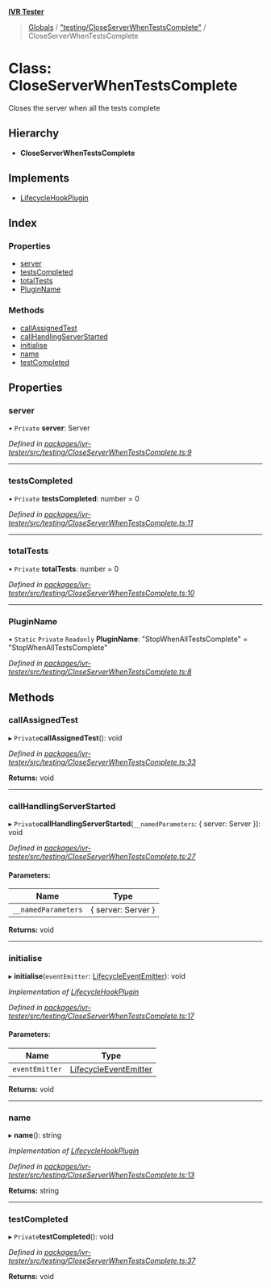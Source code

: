 **[IVR Tester](../README.md)**

> [Globals](../README.md) / ["testing/CloseServerWhenTestsComplete"](../modules/_testing_closeserverwhentestscomplete_.md) / CloseServerWhenTestsComplete

# Class: CloseServerWhenTestsComplete

Closes the server when all the tests complete

## Hierarchy

* **CloseServerWhenTestsComplete**

## Implements

* [LifecycleHookPlugin](../interfaces/_plugins_lifecycle_lifecyclehookplugin_.lifecyclehookplugin.md)

## Index

### Properties

* [server](_testing_closeserverwhentestscomplete_.closeserverwhentestscomplete.md#server)
* [testsCompleted](_testing_closeserverwhentestscomplete_.closeserverwhentestscomplete.md#testscompleted)
* [totalTests](_testing_closeserverwhentestscomplete_.closeserverwhentestscomplete.md#totaltests)
* [PluginName](_testing_closeserverwhentestscomplete_.closeserverwhentestscomplete.md#pluginname)

### Methods

* [callAssignedTest](_testing_closeserverwhentestscomplete_.closeserverwhentestscomplete.md#callassignedtest)
* [callHandlingServerStarted](_testing_closeserverwhentestscomplete_.closeserverwhentestscomplete.md#callhandlingserverstarted)
* [initialise](_testing_closeserverwhentestscomplete_.closeserverwhentestscomplete.md#initialise)
* [name](_testing_closeserverwhentestscomplete_.closeserverwhentestscomplete.md#name)
* [testCompleted](_testing_closeserverwhentestscomplete_.closeserverwhentestscomplete.md#testcompleted)

## Properties

### server

• `Private` **server**: Server

*Defined in [packages/ivr-tester/src/testing/CloseServerWhenTestsComplete.ts:9](https://github.com/SketchingDev/ivr-tester/blob/3ff21e1/packages/ivr-tester/src/testing/CloseServerWhenTestsComplete.ts#L9)*

___

### testsCompleted

• `Private` **testsCompleted**: number = 0

*Defined in [packages/ivr-tester/src/testing/CloseServerWhenTestsComplete.ts:11](https://github.com/SketchingDev/ivr-tester/blob/3ff21e1/packages/ivr-tester/src/testing/CloseServerWhenTestsComplete.ts#L11)*

___

### totalTests

• `Private` **totalTests**: number = 0

*Defined in [packages/ivr-tester/src/testing/CloseServerWhenTestsComplete.ts:10](https://github.com/SketchingDev/ivr-tester/blob/3ff21e1/packages/ivr-tester/src/testing/CloseServerWhenTestsComplete.ts#L10)*

___

### PluginName

▪ `Static` `Private` `Readonly` **PluginName**: \"StopWhenAllTestsComplete\" = "StopWhenAllTestsComplete"

*Defined in [packages/ivr-tester/src/testing/CloseServerWhenTestsComplete.ts:8](https://github.com/SketchingDev/ivr-tester/blob/3ff21e1/packages/ivr-tester/src/testing/CloseServerWhenTestsComplete.ts#L8)*

## Methods

### callAssignedTest

▸ `Private`**callAssignedTest**(): void

*Defined in [packages/ivr-tester/src/testing/CloseServerWhenTestsComplete.ts:33](https://github.com/SketchingDev/ivr-tester/blob/3ff21e1/packages/ivr-tester/src/testing/CloseServerWhenTestsComplete.ts#L33)*

**Returns:** void

___

### callHandlingServerStarted

▸ `Private`**callHandlingServerStarted**(`__namedParameters`: { server: Server  }): void

*Defined in [packages/ivr-tester/src/testing/CloseServerWhenTestsComplete.ts:27](https://github.com/SketchingDev/ivr-tester/blob/3ff21e1/packages/ivr-tester/src/testing/CloseServerWhenTestsComplete.ts#L27)*

#### Parameters:

Name | Type |
------ | ------ |
`__namedParameters` | { server: Server  } |

**Returns:** void

___

### initialise

▸ **initialise**(`eventEmitter`: [LifecycleEventEmitter](../interfaces/_plugins_lifecycle_lifecycleeventemitter_.lifecycleeventemitter.md)): void

*Implementation of [LifecycleHookPlugin](../interfaces/_plugins_lifecycle_lifecyclehookplugin_.lifecyclehookplugin.md)*

*Defined in [packages/ivr-tester/src/testing/CloseServerWhenTestsComplete.ts:17](https://github.com/SketchingDev/ivr-tester/blob/3ff21e1/packages/ivr-tester/src/testing/CloseServerWhenTestsComplete.ts#L17)*

#### Parameters:

Name | Type |
------ | ------ |
`eventEmitter` | [LifecycleEventEmitter](../interfaces/_plugins_lifecycle_lifecycleeventemitter_.lifecycleeventemitter.md) |

**Returns:** void

___

### name

▸ **name**(): string

*Implementation of [LifecycleHookPlugin](../interfaces/_plugins_lifecycle_lifecyclehookplugin_.lifecyclehookplugin.md)*

*Defined in [packages/ivr-tester/src/testing/CloseServerWhenTestsComplete.ts:13](https://github.com/SketchingDev/ivr-tester/blob/3ff21e1/packages/ivr-tester/src/testing/CloseServerWhenTestsComplete.ts#L13)*

**Returns:** string

___

### testCompleted

▸ `Private`**testCompleted**(): void

*Defined in [packages/ivr-tester/src/testing/CloseServerWhenTestsComplete.ts:37](https://github.com/SketchingDev/ivr-tester/blob/3ff21e1/packages/ivr-tester/src/testing/CloseServerWhenTestsComplete.ts#L37)*

**Returns:** void
